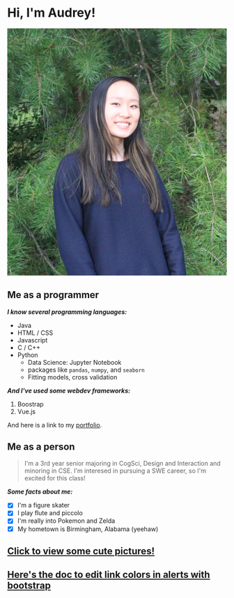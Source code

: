 # Hi, I'm Audrey!
![This is an image](/Pictures/pfp.JPG)

## Me as a programmer

***I know several programming languages:***
- Java
- HTML / CSS
- Javascript
- C / C++
- Python
  - Data Science: Jupyter Notebook
  - packages like `pandas`, `numpy`, and `seaborn`
  - Fitting models, cross validation

***And I've used some webdev frameworks:***
1. Boostrap
2. Vue.js

And here is a link to my [portfolio](https://audreyzhao75.github.io/).

## Me as a person

> I'm a 3rd year senior majoring in CogSci, Design and Interaction and minoring in CSE. I'm interesed in pursuing a SWE career, so I'm excited for this class!

***Some facts about me:***

- [x] I'm a figure skater
- [x] I play flute and piccolo
- [x] I'm really into Pokemon and Zelda
- [x] My hometown is Birmingham, Alabama (yeehaw)

## [Click to view some cute pictures!](AnotherMDFile.md)
## [Here's the doc to edit link colors in alerts with bootstrap](https://getbootstrap.com/docs/5.0/components/alerts/#link-color)
